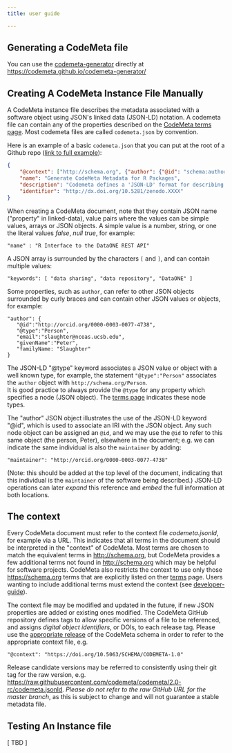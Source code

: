 ```yaml
---
title: user guide

---
```


## Generating a CodeMeta file

You can use the [codemeta-generator](https://codemeta.github.io/codemeta-generator/) directly at <https://codemeta.github.io/codemeta-generator/>

## Creating A CodeMeta Instance File Manually

A CodeMeta instance file describes the metadata associated with a software object using JSON's linked data (JSON-LD) notation.  A codemeta file can contain any of the properties described on the [CodeMeta terms page](/terms/). Most codemeta files are called `codemeta.json` by convention.

Here is an example of a basic `codemeta.json` that you can put at the root of a Github repo ([link to full example](https://ropensci.github.io/codemetar/articles/codemeta-intro.html)):
```json
{
    "@context": ["http://schema.org", {"author": {"@id": "schema:author", "@container": "@list"} } ] ,
    "name": "Generate CodeMeta Metadata for R Packages",
    "description": "Codemeta defines a 'JSON-LD' format for describing software metadata. This package provides utilities to generate, parse, and modify codemeta.jsonld files automatically for R packages.",
    "identifier": "http://dx.doi.org/10.5281/zenodo.XXXX"
}
```


When creating a CodeMeta document, note that they contain JSON name ("property" in linked-data), value pairs where the values can be simple values, arrays or JSON objects. A simple value is a number, string, or one the literal values *false*, *null* *true*, for example:

```
"name" : "R Interface to the DataONE REST API"
```

A JSON array is surrounded by the characters `[` and `]`, and can contain multiple values:

```
"keywords": [ "data sharing", "data repository", "DataONE" ]
```

Some properties, such as `author`, can refer to other JSON objects surrounded by curly braces and can contain other JSON values or objects, for example:

```
"author": {
   "@id":"http://orcid.org/0000-0003-0077-4738",
   "@type":"Person",
   "email":"slaughter@nceas.ucsb.edu",
   "givenName":"Peter",
   "familyName: "Slaughter"
}
```

The JSON-LD "@type" keyword associates a JSON value or object with a well known type, for example, the
statement `"@type":"Person"` associates the `author` object with `http://schema.org/Person`.  
It is good practice to always provide the `@type` for any property which specifies a node (JSON object).
The [terms page](/terms/) indicates these node types.

The "author" JSON object illustrates the use of the JSON-LD keyword "@id", which is used to associate an IRI with the JSON object.  Any such node object can be assigned an `@id`, and we may use the `@id` to refer to this same object (the person, Peter), elsewhere in the document; e.g. we can indicate the same individual is also the `maintainer` by adding:

```
"maintainer": "http://orcid.org/0000-0003-0077-4738"
```

(Note: this should be added at the top level of the document, indicating that this individual is the `maintainer` of the software being described.)  JSON-LD operations can later *expand* this reference and *embed* the full information at both locations.  



## The context

Every CodeMeta document must refer to the context file *codemeta.jsonld*, for example via a URL.  This indicates that all terms in the document should be interpreted in the "context" of CodeMeta.  Most terms are chosen to match the equivalent terms in <http://schema.org>, but CodeMeta provides a few additional terms not found in <http://schema.org> which may be helpful for software projects.  CodeMeta also restricts the context to use only those <https://schema.org> terms that are explicitly listed on ther [terms](/terms/) page.  Users wanting to include additional terms must extend the context (see [developer-guide](/developer-guide/)).  


The context file may be modified and updated in the future, if new JSON properties are added or existing ones modified.
The CodeMeta GitHub repository defines tags to allow specific versions of a file to be referenced, and assigns 
*digital object identifiers*, or DOIs, to each release tag. Please use the [appropriate release](https://github.com/codemeta/codemeta/releases) of the CodeMeta schema in order to refer to the
appropriate context file, e.g.


```
"@context": "https://doi.org/10.5063/SCHEMA/CODEMETA-1.0"
```

Release candidate versions may be referred to consistently using their git tag for the raw version, e.g. <https://raw.githubusercontent.com/codemeta/codemeta/2.0-rc/codemeta.jsonld>.  *Please do not refer to the raw GitHub URL for the master branch*, as this is subject to change and will not guarantee a stable metadata file.  



## Testing An Instance file

 [ TBD ]
